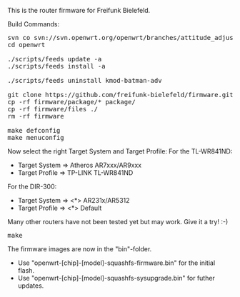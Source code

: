 This is the router firmware for Freifunk Bielefeld.

Build Commands:

<pre>
svn co svn://svn.openwrt.org/openwrt/branches/attitude_adjustment openwrt
cd openwrt

./scripts/feeds update -a
./scripts/feeds install -a

./scripts/feeds uninstall kmod-batman-adv

git clone https://github.com/freifunk-bielefeld/firmware.git
cp -rf firmware/package/* package/
cp -rf firmware/files ./
rm -rf firmware

make defconfig
make menuconfig
</pre>

Now select the right Target System and Target Profile:
For the TL-WR841ND:
* Target System => Atheros AR7xxx/AR9xxx
* Target Profile => TP-LINK TL-WR841ND

For the DIR-300:
* Target System => <*> AR231x/AR5312
* Target Profile => <*> Default

Many other routers have not been tested yet
but may work. Give it a try! :-)

<pre>
make
</pre>

The firmware images are now in the "bin"-folder.
* Use "openwrt-[chip]-[model]-squashfs-firmware.bin" for the initial flash.
* Use "openwrt-[chip]-[model]-squashfs-sysupgrade.bin" for futher updates.
